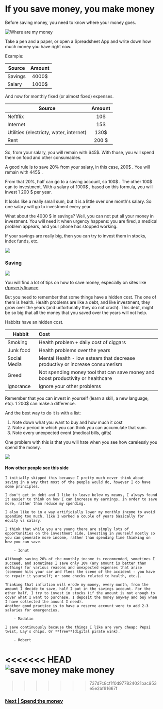 # If you save money, you make money

Before saving money, you need to know where your money goes.

![Where are my money](../memes/where-are-my-money.jpeg)

Take a pen and a paper, or open a Spreadsheet App and write down how much money you have right now.

Example:

| Source | Amount |
| -- | :--: |
| Savings | 4000$ |
| Salary | 1000$ |


And now for monthly fixed (or almost fixed) expenses.

| Source | Amount |
| -- | :--: |
| Neftflix | 10$ |
| Internet | 15$ |
| Utilities (electricty, water, internet) | 130$ |
| Rent | 200 $ |

So, from your salary, you will remain with 645$. With those, you will spend them on food and other consumables. 

A good rule is to save 20% from your salary, in this case, 200$ . You will remain with 445$ .

From that 20%, half can go to a saving account, so 100$ . The other 100$ can to investment. With a salary of 1000$ , based on this formula, you will invest 1 200 $ per year.

It looks like a really small sum, but it is a little over one month's salary. So one salary will go to investment every year.

What about the 4000 $ in savings? Well, you can not put all your money in investment. You will need it when urgency happens: you are fired, a medical problem appears, and your phone has stopped working.

If your savings are really big, then you can try to invest them in stocks, index funds, etc.

![](../memes/money-travel.jpeg)

### Saving

![](../memes/saving-money-jar.jpeg)

You will find a lot of tips on how to save money, especially on sites like [r/povertyfinance](https://www.reddit.com/r/povertyfinance/wiki/index).

But you need to remember that some things have a hidden cost. The one of them is health. Health problems are like a debt, and like investment, they grow over the years (and unfortunatly they do not crash). This debt, might be so big that all the money that you saved over the years will not help.

Habbits have an hidden cost.

| Habbit | Cost |
| -- | :-- |
| Smoking | Health problem + daily cost of ciggars |
| Junk food | Health problems over the years |
| Social Media | Mental Health - low esteam that decrease productivy or increase consumerism |
| Greed | Not spending money tool that can save money and boost productivity or healthcare |
| Ignorance | Ignore your other problems |

Remember that you can invest in yourself (learn a skill, a new language, etc). 1 200$ can make a difference.

And the best way to do it is with a list:

1. Note down what you want to buy and how much it cost
2. Note a period in which you can think you can accumulate that sum.
3. Note every unexpected event (medical bills, gifts)
   
One problem with this is that you will hate when you see how carelessly you spend the money.

![](../memes/spend-money.jpeg)

#### How other people see this side

```
I initially skipped this because I pretty much never think about saving in a way that most of the people would do, however I do have some principles.

I don't get in debt and I like to leave below my means, I always found it easier to think on how I can increase my earnings, in order to save more, rather than reduce my spending.

I also like to in a way artificially lower my monthly income to avoid spending too much, like I worked a couple of years basically for equity vs salary.

I think that while you are young there are simply lots of opportunities on the investment side, investing in yourself mostly so you can generate more income, rather than spending time thinking on how you can save.

    - Ionut
```

```
Although saving 20% of the monthly income is recommended, sometimes I succeed, and sometimes I save only 10% (any amount is better than nothing) for various reasons and unexpected expenses that arise (someone hits your car and flees the scene of the accident - you have to repair it yourself; or some checks related to health, etc.).

Thinking that inflation will erode my money, every month, from the amount I decide to save, half I put in the savings account. For the other half, I try to invest in stocks (if the amount is not enough to cover what I want to purchase, I deposit the money anyway and buy when I have collected the amount I need).
Another good practice is to have a reserve account were to add 2-3 salaries for emergencies.

    - Madalin
```

```
I save continuously because the things I like are very cheap: Pepsi twist, Lay's chips. Or **free**(digital pirate wink).

    - Robert
```

<<<<<<< HEAD
![save money make money](../memes/save-money-toy-story.jpeg)
=======
>>>>>>> 737d7c8cf1f0d977824021bac953e5e2bf91667f

### [Next | Spend the money](introduction-to-investment.md)